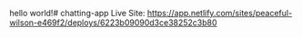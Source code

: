 hello world!# chatting-app
Live Site: https://app.netlify.com/sites/peaceful-wilson-e469f2/deploys/6223b09090d3ce38252c3b80
